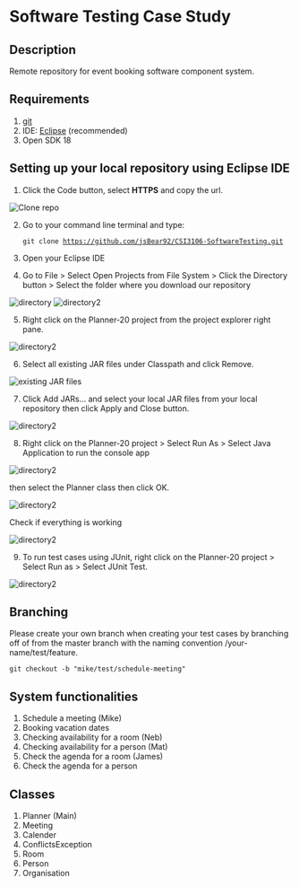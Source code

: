 # Software Testing Case Study

## Description

Remote repository for event booking software component system.

## Requirements

1. [git](https://git-scm.com/downloads)
2. IDE: [Eclipse](https://www.eclipse.org/downloads/) (recommended)
3. Open SDK 18

## Setting up your local repository using Eclipse IDE

1. Click the Code button, select **HTTPS** and copy the url.

![Clone repo](./clone.png)

2. Go to your command line terminal and type:

   <code>git clone https://github.com/jsBear92/CSI3106-SoftwareTesting.git</code>

3. Open your Eclipse IDE
4. Go to File > Select Open Projects from File System > Click the Directory button > Select the folder where you download our repository

![directory](./dir.png)
![directory2](./planner.png)

5. Right click on the Planner-20 project from the project explorer right pane.

![directory2](./select-project.png)

6. Select all existing JAR files under Classpath and click Remove.

![existing JAR files](./remove_class_path.png)

7. Click Add JARs... and select your local JAR files from your local repository then click Apply and Close button.

![directory2](./new-jar.png)

8. Right click on the Planner-20 project > Select Run As > Select Java Application to run the console app

![directory2](./run-java-app.png)

then select the Planner class then click OK.

![directory2](./select-planner.png)

Check if everything is working

![directory2](./java-app.png)

9. To run test cases using JUnit, right click on the Planner-20 project > Select Run as > Select JUnit Test.

![directory2](./j-unit.png)

## Branching

Please create your own branch when creating your test cases by branching off of from the master branch with the naming convention /your-name/test/feature.

<code>git checkout -b "mike/test/schedule-meeting"</code>

## System functionalities

1. Schedule a meeting (Mike)
2. Booking vacation dates
3. Checking availability for a room (Neb)
4. Checking availability for a person (Mat)
5. Check the agenda for a room (James)
6. Check the agenda for a person

## Classes

1. Planner (Main)
2. Meeting
3. Calender
4. ConflictsException
5. Room
6. Person
7. Organisation
